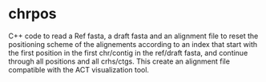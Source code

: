# chrpos 
C++ code to read a Ref fasta, a draft fasta and an alignment file to reset the positioning scheme of the alignements
according to an index that start with the first position in the first chr/contig in the ref/draft fasta, and continue
through all positions and all crhs/ctgs. This create an alignment file compatible with the ACT visualization tool.






